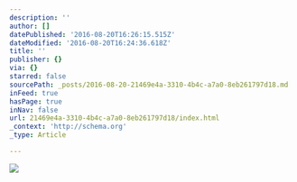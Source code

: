 ```yaml
---
description: ''
author: []
datePublished: '2016-08-20T16:26:15.515Z'
dateModified: '2016-08-20T16:24:36.618Z'
title: ''
publisher: {}
via: {}
starred: false
sourcePath: _posts/2016-08-20-21469e4a-3310-4b4c-a7a0-8eb261797d18.md
inFeed: true
hasPage: true
inNav: false
url: 21469e4a-3310-4b4c-a7a0-8eb261797d18/index.html
_context: 'http://schema.org'
_type: Article

---
```

![](https://the-grid-user-content.s3-us-west-2.amazonaws.com/5f7df5dd-0534-4194-8208-8bbaafae65c2.jpg)